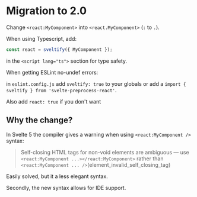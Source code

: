 # Migration to 2.0

Change `<react:MyComponent>` into `<react.MyComponent>` (`:` to `.`).

When using Typescript, add:

```ts
const react = sveltify({ MyComponent });
```

in the `<script lang="ts">` section for type safety.

When getting ESLint no-undef errors:

in `eslint.config.js` add `sveltify: true` to your globals or add a `import { sveltify } from 'svelte-preprocess-react'`.

Also add `react: true` if you don't want  

## Why the change?

In Svelte 5 the compiler gives a warning when using `<react:MyComponent />` syntax:

> Self-closing HTML tags for non-void elements are ambiguous — use `<react:MyComponent ...></react:MyComponent>` rather than `<react:MyComponent ... />`(element_invalid_self_closing_tag)

Easily solved, but it a less elegant syntax.

Secondly, the new syntax allows for IDE support.

